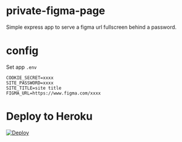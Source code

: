 # private-figma-page
Simple express app to serve a figma url fullscreen behind a password.


# config
Set app `.env` 
```
COOKIE_SECRET=xxxx
SITE_PASSWORD=xxxx
SITE_TITLE=site title
FIGMA_URL=https://www.figma.com/xxxx
```

# Deploy to Heroku
[![Deploy](https://www.herokucdn.com/deploy/button.svg)](https://heroku.com/deploy?template=https://github.com/vanderlin/private-figma-page/blob/master/)
